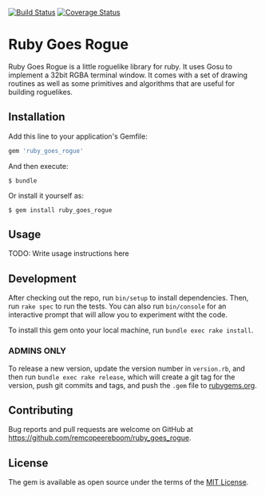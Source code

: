 [![Build Status](https://travis-ci.org/remcopeereboom/ruby_goes_rogue.png?branch=master)](https://travis-ci.org/remcopeereboom/ruby_goes_rogue?branch=master)
[![Coverage Status](https://coveralls.io/repos/github/remcopeereboom/ruby_goes_rogue/badge.svg?branch=master)](https://coveralls.io/github/remcopeereboom/ruby_goes_rogue?branch=master)

# Ruby Goes Rogue

Ruby Goes Rogue is a little roguelike library for ruby. It uses Gosu to
implement a 32bit RGBA terminal window. It comes with a set of drawing
routines as well as some primitives and algorithms that are useful for
building roguelikes.


## Installation

Add this line to your application's Gemfile:

```ruby
gem 'ruby_goes_rogue'
```

And then execute:

    $ bundle

Or install it yourself as:

    $ gem install ruby_goes_rogue


## Usage

TODO: Write usage instructions here


## Development

After checking out the repo, run `bin/setup` to install dependencies.
Then, run `rake spec` to run the tests.
You can also run `bin/console` for an interactive prompt that will allow you
to experiment witht the code.

To install this gem onto your local machine, run `bundle exec rake install`.


### ADMINS ONLY
To release a new version, update the version number in `version.rb`,
and then run `bundle exec rake release`, which will create a git tag for the version,
push git commits and tags, and push the `.gem` file to
[rubygems.org](https://rubygems.org).


## Contributing

Bug reports and pull requests are welcome on GitHub at
https://github.com/remcopeereboom/ruby_goes_rogue.


## License

The gem is available as open source under the terms of the
[MIT License](http://opensource.org/licenses/MIT).

